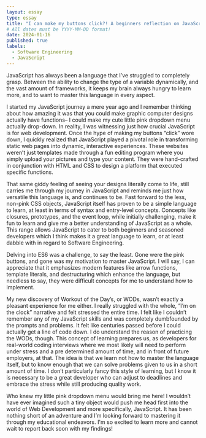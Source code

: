 ```yaml
---
layout: essay
type: essay
title: "I can make my buttons click?! A beginners reflection on JavaScript"
# All dates must be YYYY-MM-DD format!
date: 2024-01-16
published: true
labels:
  - Software Engineering
  - JavaScript
---
```


JavaScript has always been a language that I’ve struggled to completely grasp. 
Between the ability to change the type of a variable dynamically, and the vast amount of frameworks,
it keeps my brain always hungry to learn more, and to want to master this language in every aspect. 

I started my JavaScript journey a mere year ago and I remember thinking about how amazing it was
that you could make graphic computer designs actually have functions– I could make my cute little pink dropdown menu actually drop-down.
In reality, I was witnessing just how crucial JavaScript is for web development.
Once the hype of making my buttons “click” wore down, I quickly realized that JavaScript 
played a pivotal role in transforming static web pages into dynamic, interactive experiences. 
These websites weren’t just templates made through a fun editing program where you simply upload your pictures and type your content. 
They were hand-crafted in conjunction with HTML and CSS to design a platform that executed specific functions.

That same giddy feeling of seeing your designs literally come to life, still carries me through my journey in JavaScript 
and reminds me just how versatile this language is, and continues to be. Fast forward to the less, non-pink CSS objects,
JavaScript itself has proven to be a simple language to learn, at least in terms of syntax and entry-level concepts.
Concepts like closures, prototypes, and the event loop, while initially challenging, make it fun to learn and give me a
better understanding of JavaScript as a whole. This range allows JavaScript to cater to both beginners and seasoned developers 
which I think makes it a great language to learn, or at least dabble with in regard to Software Engineering.

Delving into ES6 was a challenge, to say the least. Gone were the pink buttons, and gone was my motivation to master JavaScript.
I will say, I can appreciate that it emphasizes modern features like arrow functions, template literals, 
and destructuring which enhance the language, but needless to say, they were difficult concepts for me to understand how to implement. 

My new discovery of Workout of the Day’s, or WODs, wasn’t exactly a pleasant experience for me either. 
I really struggled with the whole, “I’m on the clock” narrative and felt stressed the entire time.
I felt like I couldn’t remember any of my JavaScript skills and was completely dumbfounded by the prompts and problems.
It felt like centuries passed before I could actually get a line of code down. I do understand the reason of practicing the WODs, though. 
This concept of learning prepares us, as developers for real-world coding interviews where we most likely will need to perform under stress
and a pre determined amount of time, and in front of future employers, at that. The idea is that we learn not how to master the language itself,
but to know enough that we can solve problems given to us in a short amount of time. I don’t particularly fancy this style of learning, 
but I know it is necessary to be a great developer who can adjust to deadlines and embrace the stress while still producing quality work. 

Who knew my little pink dropdown menu would bring me here! I wouldn’t have ever imagined such a tiny object would push me
head first into the world of Web Development and more specifically, JavaScript. 
It has been nothing short of an adventure and I’m looking forward to mastering it through my educational endeavors. I'm so excited to learn more and cannot wait to report back soon with my findings!
